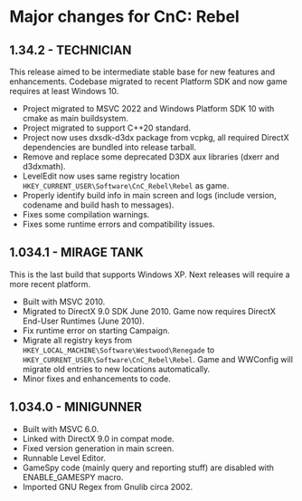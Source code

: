 # Major changes for CnC: Rebel

## 1.34.2 - TECHNICIAN

This release aimed to be intermediate stable base for new features and enhancements. Codebase migrated to recent
Platform SDK and now game requires at least Windows 10.

* Project migrated to MSVC 2022 and Windows Platform SDK 10 with cmake as main buildsystem.
* Project migrated to support C++20 standard.
* Project now uses dxsdk-d3dx package from vcpkg, all required DirectX dependencies are bundled into release tarball.
* Remove and replace some deprecated D3DX aux libraries (dxerr and d3dxmath).
* LevelEdit now uses same registry location `HKEY_CURRENT_USER\Software\CnC_Rebel\Rebel` as game.
* Properly identify build info in main screen and logs (include version, codename and build hash to messages).
* Fixes some compilation warnings.
* Fixes some runtime errors and compatibility issues.

## 1.034.1 - MIRAGE TANK

This is the last build that supports Windows XP. Next releases will require a more recent platform.

* Built with MSVC 2010.
* Migrated to DirectX 9.0 SDK June 2010. Game now requires DirectX End-User Runtimes (June 2010).
* Fix runtime error on starting Campaign.
* Migrate all registry keys from `HKEY_LOCAL_MACHINE\Software\Westwood\Renegade` to `HKEY_CURRENT_USER\Software\CnC_Rebel\Rebel`.
  Game and WWConfig will migrate old entries to new locations automatically.
* Minor fixes and enhancements to code.

## 1.034.0 - MINIGUNNER

* Built with MSVC 6.0.
* Linked with DirectX 9.0 in compat mode.
* Fixed version generation in main screen.
* Runnable Level Editor.
* GameSpy code (mainly query and reporting stuff) are disabled with ENABLE_GAMESPY macro.
* Imported GNU Regex from Gnulib circa 2002.
